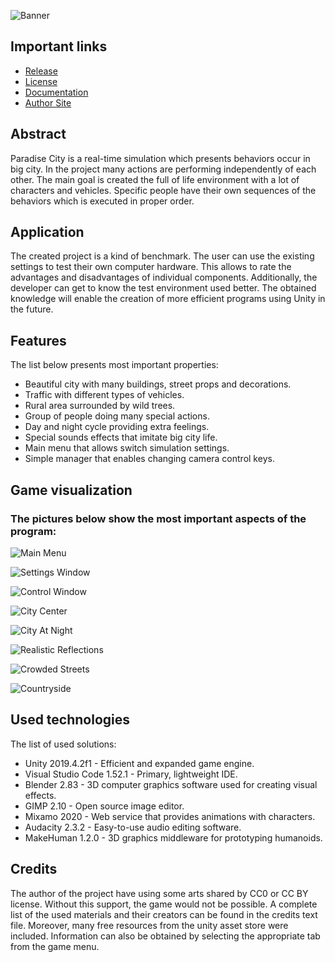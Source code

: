 ![Banner](./Media/Banner.png)

## Important links
* [Release](https://github.com/Macix97/paradise-city/releases)
* [License](https://github.com/Macix97/paradise-city/blob/main/LICENSE.txt)
* [Documentation](https://github.com/Macix97/paradise-city/tree/main/Docs/ParadiseCityV1.0.pdf)
* [Author Site](https://www.mwiktor.tk)

## Abstract

Paradise City is a real-time simulation which presents behaviors occur in big city. In the project many actions are performing independently of each other. The main goal is created the full of life environment with a lot of characters and vehicles. Specific people have their own sequences of the behaviors which is executed in proper order.

## Application

The created project is a kind of benchmark. The user can use the existing settings to test their own computer hardware. This allows to rate the advantages and disadvantages of individual components. Additionally, the developer can get to know the test environment used better. The obtained knowledge will enable the creation of more efficient programs using Unity in the future.

## Features

The list below presents most important properties:
* Beautiful city with many buildings, street props and decorations.
* Traffic with different types of vehicles.
* Rural area surrounded by wild trees.
* Group of people doing many special actions.
* Day and night cycle providing extra feelings.
* Special sounds effects that imitate big city life.
* Main menu that allows switch simulation settings.
* Simple manager that enables changing camera control keys.

## Game visualization

### The pictures below show the most important aspects of the program:

![Main Menu](./Media/MainMenu.png)

![Settings Window](./Media/SettingsWindow.png)

![Control Window](./Media/ControlWindow.png)

![City Center](./Media/CityCenter.png)

![City At Night](./Media/CityAtNight.png)

![Realistic Reflections](./Media/RealisticReflections.png)

![Crowded Streets](./Media/CrowdedStreets.png)

![Countryside](./Media/Countryside.png)

## Used technologies

The list of used solutions:
* Unity 2019.4.2f1 - Efficient and expanded game engine.
* Visual Studio Code 1.52.1 - Primary, lightweight IDE.
* Blender 2.83 - 3D computer graphics software used for creating visual effects.
* GIMP 2.10 - Open source image editor.
* Mixamo 2020 - Web service that provides animations with characters.
* Audacity 2.3.2 - Easy-to-use audio editing software.
* MakeHuman 1.2.0 - 3D graphics middleware for prototyping humanoids.

## Credits

The author of the project have using some arts shared by CC0 or CC BY license. Without this support, the game would not be possible. A complete list of the used materials and their creators can be found in the credits text file. Moreover, many free resources from the unity asset store were included. Information can also be obtained by selecting the appropriate tab from the game menu.